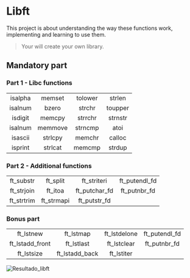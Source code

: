 # Libft

This project is about understanding the way these functions work, implementing and learning to use them.
> Your will create your own library.

## Mandatory part

### Part 1 - Libc functions

|           |           |           |           |
|:---------:|:---------:|:---------:|:---------:|
|  isalpha  |  memset   | tolower   |  strlen   |
|  isalnum  |  bzero    | strchr    |  toupper  |
|  isdigit  |  memcpy   | strrchr   |  strnstr  |
|  isalnum  |  memmove  |  strncmp  |  atoi     |
|  isascii  |  strlcpy  |  memchr   |  calloc   |
|  isprint  |  strlcat  |  memcmp   |  strdup   |

### Part 2 - Additional functions

|            |            |               |               |
|:----------:|:----------:|:-------------:|:-------------:|
| ft_substr  |  ft_split  | ft_striteri   | ft_putendl_fd |
| ft_strjoin |  ft_itoa   | ft_putchar_fd | ft_putnbr_fd  |
| ft_strtrim | ft_strmapi | ft_putstr_fd  |               |

### Bonus part

|                 |                |              |               |
|:---------------:|:--------------:|:------------:|:-------------:|
| ft_lstnew       |  ft_lstmap     | ft_lstdelone | ft_putendl_fd |
| ft_lstadd_front |  ft_lstlast    | ft_lstclear  | ft_putnbr_fd  |
| ft_lstsize      | ft_lstadd_back | ft_lstiter   |               |


![Resultado_libft](https://github.com/kellyhayd/libft/assets/69431689/fd39ecbe-5a05-4873-8558-dbd8e9e4df08)
